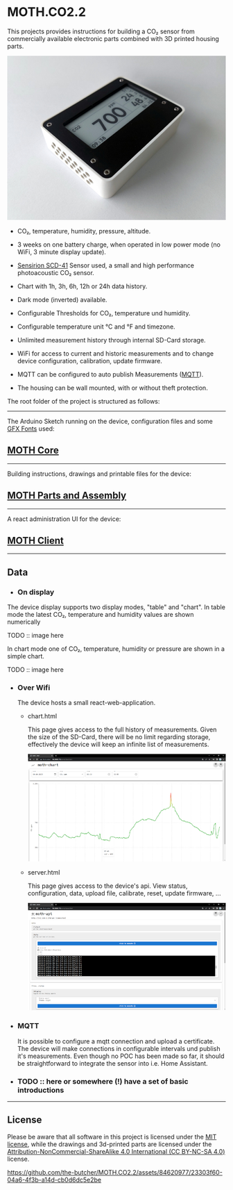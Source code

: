 # MOTH.CO2.2

This projects provides instructions for building a CO₂ sensor from commercially available electronic parts combined with 3D printed housing parts.

![CO₂-Sensor fully assembled](/images/sensor01_800.jpg?raw=true)

- CO₂, temperature, humidity, pressure, altitude.

- 3 weeks on one battery charge, when operated in low power mode (no WiFi, 3 minute display update).

- [Sensirion SCD-41](https://www.adafruit.com/product/5190) Sensor used, a small and high performance photoacoustic CO₂ sensor.

- Chart with 1h, 3h, 6h, 12h or 24h data history.

- Dark mode (inverted) available.

- Configurable Thresholds for CO₂, temperature und humidity.

- Configurable temperature unit °C and °F and timezone.

- Unlimited measurement history through internal SD-Card storage.

- WiFi for access to current and historic measurements and to change device configuration, calibration, update firmware.

- MQTT can be configured to auto publish Measurements ([MQTT](https://de.wikipedia.org/wiki/MQTT)).

- The housing can be wall mounted, with or without theft protection.

The root folder of the project is structured as follows:

---

The Arduino Sketch running on the device, configuration files and some [GFX Fonts](https://learn.adafruit.com/adafruit-gfx-graphics-library/using-fonts) used:

## [MOTH Core](moth_core/README.md)

---

Building instructions, drawings and printable files for the device:


## [MOTH Parts and Assembly](moth_parts/README.md)

---

A react administration UI for the device:


## [MOTH Client](moth_client/README.md)

---

## Data

- ### On display

The device display supports two display modes, "table" and "chart". In table mode the latest CO₂, temperature and  humidity values are shown numerically

TODO :: image here

In chart mode one of CO₂, temperature, humidity or pressure are shown in a simple chart.

TODO :: image here

- ### Over Wifi

  The device hosts a small react-web-application.

  - chart.html

    This page gives access to the full history of measurements. Given the size of the SD-Card, there will be no limit regarding storage, effectively the device will keep an infinite list of measurements.

    ![web-app client](/images/chart_800.png?raw=true)

  - server.html

    This page gives access to the device's api. View status, configuration, data, upload file, calibrate, reset, update firmware, ...

    ![web-app client](/images/server_800.png?raw=true)


- ### MQTT

  It is possible to configure a mqtt connection and upload a certificate. The device will make connections in configurable intervals und publish it's measurements.
  Even though no POC has been made so far, it should be straightforward to integrate the sensor into i.e. Home Assistant.

- ### TODO :: here or somewhere (!) have a set of basic introductions

---

## License

Please be aware that all software in this project is licensed under the [MIT license](license.txt), while the drawings and 3d-printed parts are licensed under the [Attribution-NonCommercial-ShareAlike 4.0 International (CC BY-NC-SA 4.0)](https://creativecommons.org/licenses/by-nc-sa/4.0/) license.

https://github.com/the-butcher/MOTH.CO2.2/assets/84620977/23303f60-04a6-4f3b-a14d-cb0d6dc5e2be


